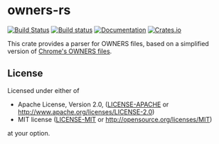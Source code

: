 # owners-rs

[![Build Status](https://travis-ci.org/aergonaut/owners-rs.svg?branch=master)](https://travis-ci.org/aergonaut/owners-rs) [![Build status](https://ci.appveyor.com/api/projects/status/36f543cm592a5987/branch/master?svg=true)](https://ci.appveyor.com/project/aergonaut/owners-rs/branch/master) [![Documentation](https://docs.rs/owners/badge.svg)](https://docs.rs/owners) [![Crates.io](https://img.shields.io/crates/v/owners.svg)](https://crates.io/crates/owners)

This crate provides a parser for OWNERS files, based on a simplified version of
[Chrome's OWNERS files](https://chromium.googlesource.com/chromium/src/+/master/docs/code_reviews.md).

## License

Licensed under either of

 * Apache License, Version 2.0, ([LICENSE-APACHE](LICENSE-APACHE) or
   <http://www.apache.org/licenses/LICENSE-2.0>)
 * MIT license ([LICENSE-MIT](LICENSE-MIT) or
   <http://opensource.org/licenses/MIT>)

at your option.